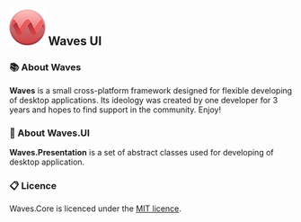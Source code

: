 ## ![logo](files/logo_very_small.png)  Waves UI


### 📚 About Waves

**Waves** is a small cross-platform framework designed for flexible developing of desktop applications. Its ideology was created by one developer for 3 years and hopes to find support in the community. Enjoy!



### 📒 About Waves.UI

**Waves.Presentation** is a set of abstract classes used for developing of desktop application.



### 📋 Licence

Waves.Core is licenced under the [MIT licence](https://github.com/ambertape/waves.presentation/blob/master/license.md).